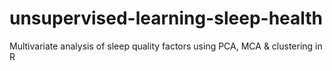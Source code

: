 # unsupervised-learning-sleep-health
Multivariate analysis of sleep quality factors using PCA, MCA &amp; clustering in R
